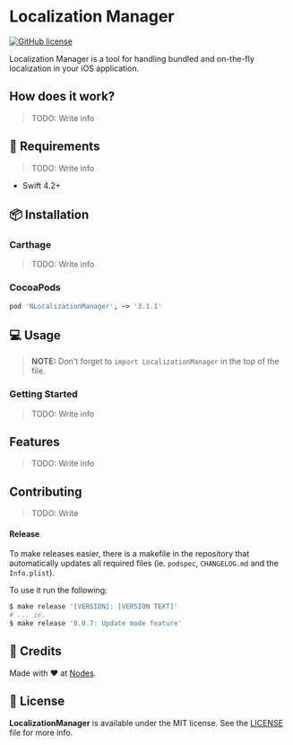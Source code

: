 # Localization Manager

[![GitHub license](https://img.shields.io/badge/license-MIT-blue.svg)](https://github.com/nodes-ios/NStackSDK/blob/master/LICENSE)

Localization Manager is a tool for handling bundled and on-the-fly localization in your iOS application.

## How does it work?

> TODO: Write info

## 📝 Requirements

> TODO: Write info

* Swift 4.2+

## 📦 Installation

### Carthage

> TODO: Write info

### CocoaPods

```ruby
pod 'NLocalizationManager', ~> '3.1.1'
```

## 💻 Usage

> **NOTE:** Don't forget to `import LocalizationManager` in the top of the file.

### Getting Started

> TODO: Write info

## Features

> TODO: Write info

## Contributing

> TODO: Write

#### Release

To make releases easier, there is a makefile in the repository that automatically updates all required files (ie. `podspec`, `CHANGELOG.md` and the `Info.plist`).

To use it run the following:

```bash
$ make release '[VERSION]: [VERSION TEXT]'
# ... ie.
$ make release '0.0.7: Update mode feature'
```

## 👥 Credits
Made with ❤️ at [Nodes](http://nodesagency.com).

## 📄 License
**LocalizationManager** is available under the MIT license. See the [LICENSE](https://github.com/nodes-ios/LocalizationManager/blob/master/LICENSE) file for more info.
